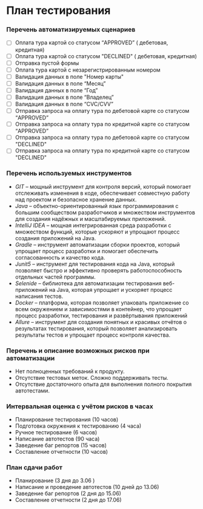 # План тестирования
### Перечень автоматизируемых сценариев
  - [ ] Оплата тура картой со статусом “APPROVED” ( дебетовая, кредитная)
  - [ ] Оплата тура картой со статусом "DECLINED" ( дебетовая, кредитная)
  - [ ] Отправка пустой формы
  - [ ] Оплата тура картой с незарегистрированным номером
  - [ ] Валидация данных в поле "Номер карты"
  - [ ] Валидация данных в поле “Месяц”
  - [ ] Валидация данных в поле “Год”
  - [ ] Валидация данных в поле “Владелец”
  - [ ] Валидация данных в поле “CVC/CVV”
  - [ ] Отправка запроса на оплату тура по дебетовой карте со статусом “APPROVED”
  - [ ] Отправка запроса на оплату тура по кредитной карте со статусом “APPROVED”
  - [ ] Отправка запроса на оплату тура по дебетовой карте со статусом "DECLINED"
  - [ ] Отправка запроса на оплату тура по кредитной карте со статусом "DECLINED"
### Перечень используемых инструментов
- *GIT* – мощный инструмент для контроля версий, который помогает отслеживать изменения в коде, обеспечивает совместную работу над проектом и безопасное хранение данных.
- *Java* – объектно-ориентированный язык программирования с большим сообществом разработчиков и множеством инструментов для создания надёжных и масштабируемых приложений.
- *IntelliJ IDEA* – мощная интегрированная среда разработки с множеством функций, которые ускоряют и упрощают процесс создания приложений на Java.
- *Gradle* – инструмент автоматизации сборки проектов, который упрощает процесс разработки и помогает обеспечить согласованность и качество кода.
- *Junit5* – инструмент для тестирования кода на Java, который позволяет быстро и эффективно проверять работоспособность отдельных частей программы.
- *Selenide* – библиотека для автоматизации тестирования веб-приложений на Java, которая упрощает и ускоряет процесс написания тестов.
- *Docker* – платформа, которая позволяет упаковать приложение со всем окружением и зависимостями в контейнер, что упрощает процесс разработки, тестирования и развёртывания приложений
- *Allure* – инструмент для создания понятных и красивых отчётов о результатах тестирования, который позволяет анализировать результаты тестов и упрощает процесс контроля качества.
 ### Перечень и описание возможных рисков при автоматизации
- Нет полноценных требований к продукту.
- Отсутствие тестовых меток. Сложно поддерживать тесты.
- Отсутствие достаточного опыта для выполнения полного покрытия автотестами.
 ### Интервальная оценка с учётом рисков в часах
- Планирование тестирования (10 часов)
- Подготовка окружения к тестированию (4 часа)
- Ручное тестирование (6 часов)
- Написание автотестов (90 часа)
- Заведение баг репортов (15 часов)
- Составление отчетности (10 часов)
 ### План сдачи работ
- Планирование (3 дня до 3.06 )
- Написание и проведение автотестов (10 дней до 13.06)
- Заведение баг репортов (2 дня до 15.06)
- Составление отчетности (2 дня до 17.06)
